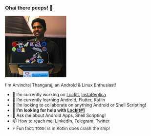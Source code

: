 ### Ohai there peeps! 👋

![me!](https://raw.githubusercontent.com/a7r3/a7r3/master/me.jpg)

I'm Arvindraj Thangaraj, an Android & Linux Enthusiast!

- 🔭 I’m currently working on [LockIt](https://github.com/a7r3/LockIt), [InstaReplica](https://github.com/a7r3/InstaReplica)
- 🌱 I’m currently learning Android, Flutter, Kotlin
- 👯 I’m looking to collaborate on anything Android or Shell Scripting!
- 🤔 **I’m looking for help with [LockIt#1](https://github.com/a7r3/LockIt/issues/1)**
- 💬 Ask me about Android Apps, Shell Scripting!
- 📫 How to reach me: [LinkedIn](https://linkedin.com/in/arvindraj-thangaraj), [Telegram](https://t.me/I_Iz_N00b), [Twitter](https://twitter.com/no_0blife)
- ⚡ Fun fact: ```TODO()```s in Kotlin does crash the ship!
